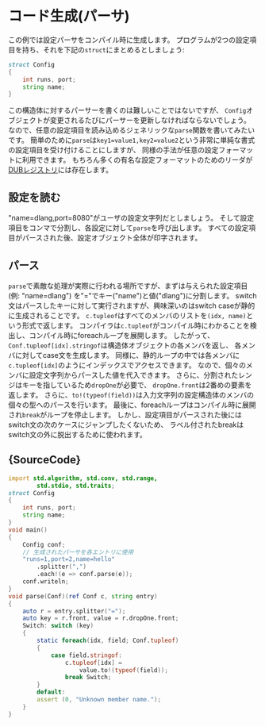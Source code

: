 # コード生成(パーサ)

この例では設定パーサをコンパイル時に生成します。
プログラムが2つの設定項目を持ち、それを下記の`struct`にまとめるとしましょう:

```d
struct Config
{
    int runs, port;
    string name;
}
```

この構造体に対するパーサーを書くのは難しいことではないですが、
`Config`オブジェクトが変更されるたびにパーサーを更新しなければならないでしょう。
なので、任意の設定項目を読み込めるジェネリックな`parse`関数を書いてみたいです。
簡単のために`parse`は`key1=value1,key2=value2`という非常に単純な書式の設定項目を受け付けることにしますが、
同様の手法が任意の設定フォーマットに利用できます。
もちろん多くの有名な設定フォーマットのためのリーダが[DUBレジストリ](https://code.dlang.org)には存在します。

設定を読む
-------------------------

"name=dlang,port=8080"がユーザの設定文字列だとしましょう。
そして設定項目をコンマで分割し、各設定に対して`parse`を呼び出します。
すべての設定項目がパースされた後、設定オブジェクト全体が印字されます。

パース
-----

`parse`で素敵な処理が実際に行われる場所ですが、まずは与えられた設定項目(例: "name=dlang")
を"="でキー("name")と値("dlang")に分割します。
switch文はパースしたキーに対して実行されますが、興味深いのはswitch caseが静的に生成されることです。
`c.tupleof`はすべてのメンバのリストを`(idx, name)`という形式で返します。
コンパイラは`c.tupleof`がコンパイル時にわかることを検出し、コンパイル時にforeachループを展開します。
したがって、`Conf.tupleof[idx].stringof`は構造体オブジェクトの各メンバを返し、
各メンバに対してcase文を生成します。
同様に、静的ループの中では各メンバに`c.tupleof[idx]`のようにインデックスでアクセスできます。
なので、個々のメンバに設定文字列からパースした値を代入できます。
さらに、分割されたレンジはキーを指しているため`dropOne`が必要で、
`dropOne.front`は2番めの要素を返します。
さらに、`to!(typeof(field))`は入力文字列の設定構造体のメンバの個々の型へのパースを行います。
最後に、foreachループはコンパイル時に展開され`break`がループを停止します。
しかし、設定項目がパースされた後にはswitch文の次のケースにジャンプしたくないため、
ラベル付されたbreakはswitch文の外に脱出するために使われます。


## {SourceCode}

```d
import std.algorithm, std.conv, std.range,
        std.stdio, std.traits;
struct Config
{
    int runs, port;
    string name;
}
void main()
{
    Config conf;
    // 生成されたパーサを各エントリに使用
    "runs=1,port=2,name=hello"
        .splitter(",")
        .each!(e => conf.parse(e));
    conf.writeln;
}
void parse(Conf)(ref Conf c, string entry)
{
    auto r = entry.splitter("=");
    auto key = r.front, value = r.dropOne.front;
    Switch: switch (key)
    {
        static foreach(idx, field; Conf.tupleof)
        {
            case field.stringof:
                c.tupleof[idx] =
                    value.to!(typeof(field));
                break Switch;
        }
        default:
        assert (0, "Unknown member name.");
    }
}
```
